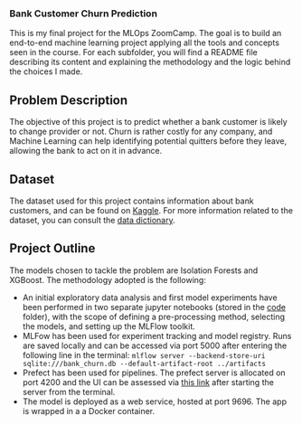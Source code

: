 ### Bank Customer Churn Prediction 

This is my final project for the MLOps ZoomCamp. The goal is to build an end-to-end machine learning project applying all the tools and concepts seen in the course. 
For each subfolder, you will find a README file describing its content and explaining the methodology and the logic behind the choices I made.

## Problem Description

The objective of this project is to predict whether a bank customer is likely to change provider or not. Churn is rather costly for any company, and Machine Learning can help identifying potential quitters before they leave, allowing the bank to act on it in advance. 

## Dataset

The dataset used for this project contains information about bank customers, and can be found on [Kaggle](https://www.kaggle.com/datasets/radheshyamkollipara/bank-customer-churn). For more information related to the dataset, you can consult the [data dictionary](https://github.com/FrancescaBellucci/mlops-zoomcamp/blob/main/final_project/data/README.md).

## Project Outline

The models chosen to tackle the problem are Isolation Forests and XGBoost. The methodology adopted is the following: 
* An initial exploratory data analysis and first model experiments have been performed in two separate jupyter notebooks (stored in the [code](https://github.com/FrancescaBellucci/mlops-zoomcamp/blob/main/final_project/code/) folder), with the scope of defining a pre-processing method, selecting the models, and setting up the MLFlow toolkit.
* MLFow has been used for experiment tracking and model registry. Runs are saved locally and can be accessed via port 5000 after entering the following line in the terminal:
```` mlflow server --backend-store-uri sqlite:///bank_churn.db --default-artifact-root ../artifacts ````
* Prefect has been used for pipelines. The prefect server is allocated on port 4200 and the UI can be assessed via [this link](http://127.0.0.1:4200) after starting the server from the terminal.
* The model is deployed as a web service, hosted at port 9696. The app is wrapped in a a Docker container. 



